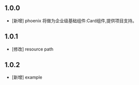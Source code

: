 <!--
 * @Author: lipeng 1162423147@qq.com
 * @Date: 2023-09-24 20:54:37
 * @LastEditors: lipeng 1162423147@qq.com
 * @LastEditTime: 2023-10-11 09:44:04
 * @FilePath: /phoenix_card/CHANGELOG.md
 * @Description: 这是默认设置,请设置`customMade`, 打开koroFileHeader查看配置 进行设置: https://github.com/OBKoro1/koro1FileHeader/wiki/%E9%85%8D%E7%BD%AE
-->
## 1.0.0

* [新增] phoenix 将做为企业级基础组件:Card组件,提供项目支持。

## 1.0.1

* [修改] resource path

## 1.0.2

* [新增] example